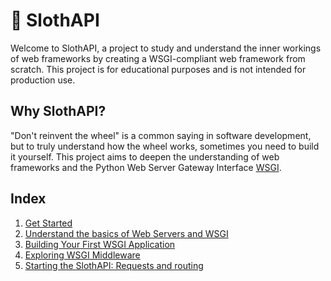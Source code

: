 # 🦥 SlothAPI

Welcome to SlothAPI, a project to study and understand the inner workings of web frameworks by creating a WSGI-compliant web framework from scratch. This project is for educational purposes and is not intended for production use.

## Why SlothAPI?

"Don't reinvent the wheel" is a common saying in software development, but to truly understand how the wheel works, sometimes you need to build it yourself. This project aims to deepen the understanding of web frameworks and the Python Web Server Gateway Interface [WSGI](https://peps.python.org/pep-3333).

## Index

1. [Get Started](./getting-started.md)
2. [Understand the basics of Web Servers and WSGI](./introduction-wsgi.md)
3. [Building Your First WSGI Application](./building-first-wsgi-app.md)
4. [Exploring WSGI Middleware](./wsgi-middleware.md)
5. [Starting the SlothAPI: Requests and routing](./requests-and-routing.md)

